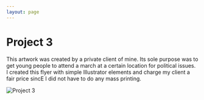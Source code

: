 ```yaml
---
layout: page
---
```


# Project 3

This artwork was created by a private client of mine. Its sole purpose was to get young people to attend a march at a certain location for political issues. I created this flyer with simple Illustrator elements and charge my client a fair price sincE I did not have to do any mass printing.

![Project 3](https://farm8.staticflickr.com/7532/16150366407_aa2fe6dd68.jpg)
